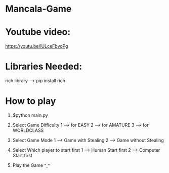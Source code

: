 # Mancala-Game

# Youtube video:
https://youtu.be/lULceFbvoPg

# Libraries Needed:
rich library -->  pip install rich

# How to play
1. $python main.py

2. Select Game Difficulty 
	1 --> for EASY 
	2 --> for AMATURE 
	3 --> for WORLDCLASS
	
3. Select Game Mode
	1 --> Game with Stealing
	2 --> Game without Stealing
	
4. Select Which player to start first
	1 --> Human Start first
	2 --> Computer Start first

5. Play the Game ^_^
